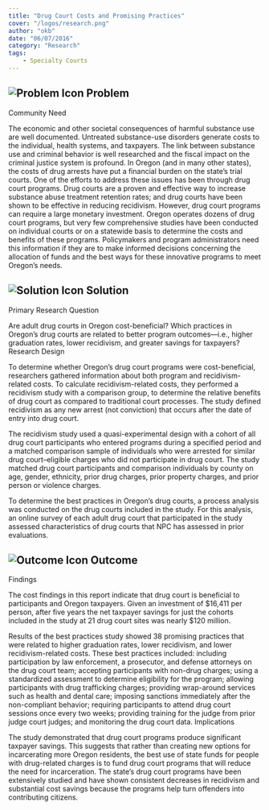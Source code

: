 ```yaml
---
title: "Drug Court Costs and Promising Practices"
cover: "/logos/research.png"
author: "okb"
date: "06/07/2016"
category: "Research"
tags:
    - Specialty Courts
---
```


## ![Problem Icon](https://github.com/google/material-design-icons/raw/master/alert/1x_web/ic_error_outline_black_48dp.png "Problem") Problem

Community Need

The economic and other societal consequences of harmful substance use are well documented. Untreated substance-use disorders generate costs to the individual, health systems, and taxpayers. The link between substance use and criminal behavior is well researched and the fiscal impact on the criminal justice system is profound. In Oregon (and in many other states), the costs of drug arrests have put a financial burden on the state’s trial courts. One of the efforts to address these issues has been through drug court programs. Drug courts are a proven and effective way to increase substance abuse treatment retention rates; and drug courts have been shown to be effective in reducing recidivism. However, drug court programs can require a large monetary investment. Oregon operates dozens of drug court programs, but very few comprehensive studies have been conducted on individual courts or on a statewide basis to determine the costs and benefits of these programs. Policymakers and program administrators need this information if they are to make informed decisions concerning the allocation of funds and the best ways for these innovative programs to meet Oregon’s needs.

## ![Solution Icon](https://github.com/google/material-design-icons/raw/master/action/1x_web/ic_lightbulb_outline_black_48dp.png "Solution") Solution

Primary Research Question

Are adult drug courts in Oregon cost-beneficial? Which practices in Oregon’s drug courts are related to better program outcomes—i.e., higher graduation rates, lower recidivism, and greater savings for taxpayers?
Research Design

To determine whether Oregon’s drug court programs were cost-beneficial, researchers gathered information about both program and recidivism-related costs. To calculate recidivism-related costs, they performed a recidivism study with a comparison group, to determine the relative benefits of drug court as compared to traditional court processes. The study defined recidivism as any new arrest (not conviction) that occurs after the date of entry into drug court.

The recidivism study used a quasi-experimental design with a cohort of all drug court participants who entered programs during a specified period and a matched comparison sample of individuals who were arrested for similar drug court–eligible charges who did not participate in drug court. The study matched drug court participants and comparison individuals by county on age, gender, ethnicity, prior drug charges, prior property charges, and prior person or violence charges.

To determine the best practices in Oregon’s drug courts, a process analysis was conducted on the drug courts included in the study. For this analysis, an online survey of each adult drug court that participated in the study assessed characteristics of drug courts that NPC has assessed in prior evaluations.
## ![Outcome Icon](https://github.com/google/material-design-icons/raw/master/action/1x_web/ic_view_list_black_48dp.png "Outcome") Outcome
Findings

The cost findings in this report indicate that drug court is beneficial to participants and Oregon taxpayers. Given an investment of $16,411 per person, after five years the net taxpayer savings for just the cohorts included in the study at 21 drug court sites was nearly $120 million.

Results of the best practices study showed 38 promising practices that were related to higher graduation rates, lower recidivism, and lower recidivism-related costs. These best practices included: including participation by law enforcement, a prosecutor, and defense attorneys on the drug court team; accepting participants with non-drug charges; using a standardized assessment to determine eligibility for the program; allowing participants with drug trafficking charges; providing wrap-around services such as health and dental care; imposing sanctions immediately after the non-compliant behavior; requiring participants to attend drug court sessions once every two weeks; providing training for the judge from prior judge court judges; and monitoring the drug court data.
Implications

The study demonstrated that drug court programs produce significant taxpayer savings. This suggests that rather than creating new options for incarcerating more Oregon residents, the best use of state funds for people with drug-related charges is to fund drug court programs that will reduce the need for incarceration. The state’s drug court programs have been extensively studied and have shown consistent decreases in recidivism and substantial cost savings because the programs help turn offenders into contributing citizens.